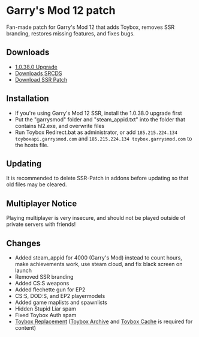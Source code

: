 # Garry's Mod 12 patch
Fan-made patch for Garry's Mod 12 that adds Toybox, removes SSR branding, restores missing features, and fixes bugs.

## Downloads 
- [1.0.38.0 Upgrade](https://drive.google.com/file/d/1KJrTIlP3exv-r2jU8i1iIhryoc8pjI0-/view)  
- [Downloads SRCDS](https://garchive.moddage.site/gArchive/files/misc/srcds-old-files.rar)  
- [Download SSR Patch](https://github.com/LeadKiller/ssr-patch/archive/master.zip)

## Installation
- If you're using Garry's Mod 12 SSR, install the 1.0.38.0 upgrade first  
- Put the "garrysmod" folder and "steam_appid.txt" into the folder that contains hl2.exe, and overwrite files  
- Run Toybox Redirect.bat as administrator, or add `185.215.224.134 toyboxapi.garrysmod.com` and `185.215.224.134 toybox.garrysmod.com` to the hosts file.

## Updating
It is recommended to delete SSR-Patch in addons before updating so that old files may be cleared.  

## Multiplayer Notice
Playing multiplayer is very insecure, and should not be played outside of private servers with friends!  

## Changes
* Added steam_appid for 4000 (Garry's Mod) instead to count hours, make achievements work, use steam cloud, and fix black screen on launch
* Removed SSR branding
* Added CS:S weapons
* Added flechette gun for EP2
* CS:S, DOD:S, and EP2 playermodels
* Added game maplists and spawnlists
* Hidden Stupid Liar spam
* Fixed Toybox Auth spam
* [Toybox Replacement](https://youtu.be/dOOo3pmZCR0) ([Toybox Archive](https://garchive.moddage.site/gArchive/files/toybox_content.7z) and [Toybox Cache](https://drive.google.com/file/d/1yvJnpmfN3DNipkRAbKQO7JjHhrpEKMLk/view?usp=sharing) is required for content)
